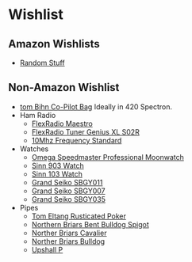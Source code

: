 # Wishlist

## Amazon Wishlists
* [Random Stuff](https://www.amazon.com/hz/wishlist/ls/Q2MC4K5X229B?ref_=wl_share)

## Non-Amazon Wishlist
* [tom Bihn Co-Pilot Bag](https://www.tombihn.com/products/co-pilot?variant=44901684019389)  Ideally in 420 Spectron.
* Ham Radio
    * [FlexRadio Maestro](https://www.flexradio.com/products/maestro-control-console-flex-6000/)
    * [FlexRadio Tuner Genius XL S02R](https://www.flexradio.com/products/tuner-genius-xl/?sku=TGXL-SO)
    * [10Mhz Frequency Standard](https://www.zachtek.com/product-page/10mhz-frequency-standard)
* Watches
    * [Omega Speedmaster Professional Moonwatch](https://www.omegawatches.com/en-us/watch-omega-speedmaster-moonwatch-professional-co-axial-master-chronometer-chronograph-42-mm-31030425001001)
    * [Sinn 903 Watch](https://www.watchbuys.com/store/pc/Sinn-903-Column-Wheel-St-BE-II-on-Strap-176p7751.htm)
    * [Sinn 103 Watch](https://www.watchbuys.com/store/pc/Sinn-103-Column-Wheel-St-DIAPAL-on-Strap-103p1415.htm)
    * [Grand Seiko SBGY011](https://www.grand-seiko.com/us-en/collections/sbgy011g)
    * [Grand Seiko SBGY007](https://www.grand-seiko.com/us-en/collections/sbgy007g)
    * [Grand Seiko SBGY035](https://www.grand-seiko.com/us-en/collections/sbgy035g)
* Pipes
    * [Tom Eltang Rusticated Poker](https://www.smokingpipes.com/pipes/new/eltang/moreinfo.cfm?product_id=634198)
    * [Northern Briars Bent Bulldog Spigot](https://pipes2smoke.com/collections/northern-briars/products/northern-briars-spigot-bent-bulldog-98)
    * [Norther Briars Cavalier](https://pipes2smoke.com/collections/northern-briars/products/northern-briars-cavalier-99)
    * [Norther Briars Bulldog](https://pipes2smoke.com/collections/northern-briars/products/northern-briars-long-shank-bulldog-46)
    * [Upshall P](https://www.pulverspriorbriar.com/english/upshall-p-101-9737)
